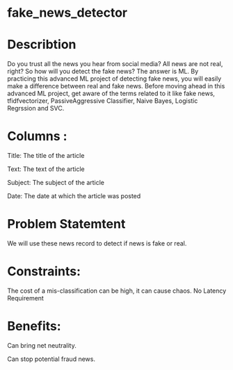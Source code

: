 # fake_news_detector

# Describtion
Do you trust all the news you hear from social media? All news are not real, right? So how will you detect the fake news? The answer is ML. By practicing this advanced ML project of detecting fake news, you will easily make a difference between real and fake news. Before moving ahead in this advanced ML project, get aware of the terms related to it like fake news, tfidfvectorizer, PassiveAggressive Classifier, Naive Bayes, Logistic Regrssion and SVC.

# Columns :
Title: The title of the article 

Text: The text of the article 

Subject: The subject of the article 

Date: The date at which the article was posted

# Problem Statemtent
We will use these news record to detect if news is fake or real.

# Constraints:
The cost of a mis-classification can be high, it can cause chaos. No Latency Requirement

# Benefits:
Can bring net neutrality.


Can stop potential fraud news.


